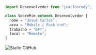 ```js
import Desenvolvedor from "jcarloscody";

class SobreMim extends Desenvolvedor {
  nome = "Josué Carlos";
  area = "Mobile | Back-end";
  trabalho = "GFT";
  local = "Remoto";
}
```

<img src="https://img.shields.io/static/v1?label=Overview&message=JosueCarlos&color=f8efd4&style=for-the-badge&logo=GitHub" alt="Static GitHub">


